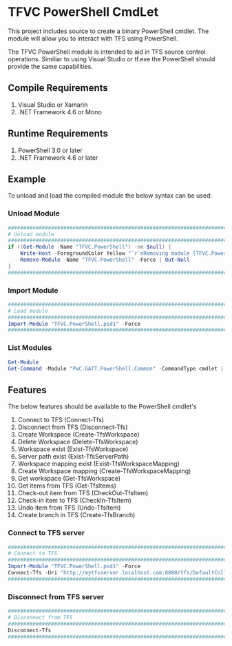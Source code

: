 TFVC PowerShell CmdLet
=============================================

This project includes source to create a binary PowerShell cmdlet.  The module will allow you to interact with TFS using PowerShell. 

The TFVC PowerShell module is intended to aid in TFS source control operations.  Similiar to using Visual Studio or tf.exe the PowerShell should provide the same capabilities.

## Compile Requirements
1. Visual Studio or Xamarin
2. .NET Framework 4.6 or Mono 

## Runtime Requirements
1. PowerShell 3.0 or later
2. .NET Framework 4.6 or later


## Example
To unload and load the compiled module the below syntax can be used:

### Unload Module
```powershell
###################################################################################
# Unload module
###################################################################################
if ((Get-Module -Name "TFVC.PowerShell") -ne $null) {
	Write-Host -ForegroundColor Yellow "`r`nRemoving module [TFVC.PowerShell"
	Remove-Module -Name "TFVC.PowerShell" -Force | Out-Null
}
###################################################################################
```

### Import Module
```powershell
###################################################################################
# Load module
###################################################################################
Import-Module "TFVC.PowerShell.psd1" -Force
###################################################################################
```
### List Modules
```powershell
Get-Module
Get-Command -Module "PwC.GATT.PowerShell.Common" -CommandType cmdlet | Format-Table
```

## Features
The below features should be available to the PowerShell cmdlet's 

1. Connect to TFS (Connect-Tfs)
2. Disconnect from TFS (Disconnect-Tfs)
3. Create Workspace (Create-TfsWorkspace)
4. Delete Workspace (Delete-TfsWorkspace)
5. Workspace exist (Exist-TfsWorkspace)
6. Server path exist (Exist-TfsServerPath)
7. Workspace mapping exist (Exist-TfsWorkspaceMapping)
8. Create Workspace mapping (Create-TfsWorkspaceMapping)
9. Get workspace (Get-TfsWorkspace)
10. Get items from TFS (Get-TfsItems)
11. Check-out item from TFS (CheckOut-TfsItem)
12. Check-in item to TFS (CheckIn-TfsItem)
13. Undo item from TFS (Undo-TfsItem)
14. Create branch in TFS (Create-TfsBranch)

### Connect to TFS server
```powershell
###################################################################################
# Connect to TFS
###################################################################################
Import-Module "TFVC.PowerShell.psd1" -Force
Connect-Tfs -Uri "http://mytfsserver.localhost.com:8080/tfs/DefaultCollection"
###################################################################################
```

### Disconnect from TFS server
```powershell
###################################################################################
# Disconnect from TFS
###################################################################################
Disconnect-Tfs
###################################################################################
```
